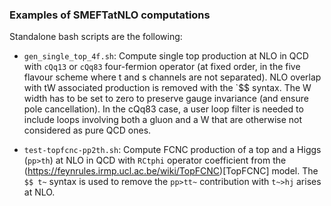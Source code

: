 ### Examples of SMEFTatNLO computations

Standalone bash scripts are the following:

- `gen_single_top_4f.sh`: Compute single top production at NLO in QCD with `cQq13` or `cQq83` four-fermion operator (at fixed order, in the five flavour scheme where t and s channels are not separated). NLO overlap with tW associated production is removed with the `$$ syntax. The W width has to be set to zero to preserve gauge invariance (and ensure pole cancellation). In the cQq83 case, a user loop filter is needed to include loops involving both a gluon and a W that are otherwise not considered as pure QCD ones.

- `test-topfcnc-pp2th.sh`: Compute FCNC production of a top and a Higgs (`pp>th`) at NLO in QCD with `RCtphi` operator coefficient from the (https://feynrules.irmp.ucl.ac.be/wiki/TopFCNC)[TopFCNC] model. The `$$ t~` syntax is used to remove the `pp>tt~` contribution with `t~>hj` arises at NLO.
